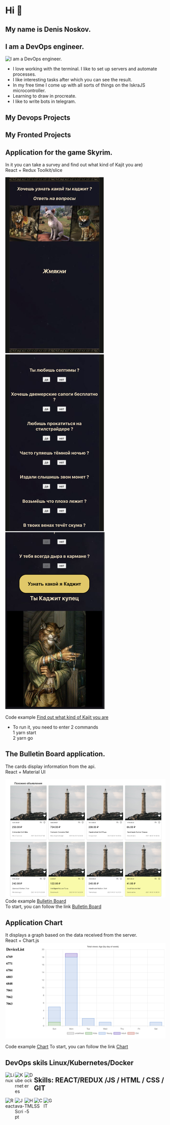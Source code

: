 # Hi 👋
## My name is Denis Noskov.
## I am a DevOps engineer.
![I am a DevOps engineer.](https://github.com/raghavk16/raghavk16/raw/master/coderman.gif)

- I love working with the terminal. I like to set up servers and automate processes.  
- I like interesting tasks after which you can see the result.
- In my free time I come up with all sorts of things on the IskraJS microcontroller.
- Learning to draw in procreate.
- I like to write bots in telegram.

## My Devops Projects 

## My Fronted Projects 

## Application for the game Skyrim. 
In it you can take a survey and find out what kind of Kajit you are)  
React + Redux Toolkit/slice

![First screen](https://github.com/narf200/interview/blob/main/src/assets/images/screenshot%201.png?raw=true "Первый экран")
![Second screen](https://github.com/narf200/interview/blob/main/src/assets/images/screenshot%202.png?raw=true "Второй экран")
![Third screen](https://github.com/narf200/interview/blob/main/src/assets/images/screenshot%203.png?raw=true "Третий экран")

Code example [Find out what kind of Kajit you are](https://github.com/narf200/interview)
- To run it, you need to enter 2 commands  
  1 yarn start  
  2 yarn go

## The Bulletin Board application.
The cards display information from the api.  
React + Material UI  

![First screen](https://github.com/narf200/advertisement-board/blob/master/src/img/img%201.png?raw=true "Первый экран")
Code example [Bulletin Board](https://github.com/narf200/advertisement-board)  
To start, you can follow the link [Bulletin Board](http://narf200.github.io/advertisement-board)

## Application Chart
It displays a graph based on the data received from the server.  
React + Chart.js
![First screen](https://github.com/narf200/ChartViews/blob/main/src/images/screenshot%201.png?raw=true)

Code example [Chart](https://github.com/narf200/ChartViews) 
To start, you can follow the link [Chart](https://chartnarf200.netlify.app/)

## DevOps skils Linux/Kubernetes/Docker
<div display:flex>
<img align='left' alt='Linux' width='30px' src="https://icons8.com/icon/892/linux"/>
<img align='left' alt='Kubernetes' width='30px' src="https://icons8.com/icon/vgVcFHeBHXNm/kubernetes"/>
<img align='left' alt='Docker' width='30px' src="https://icons8.com/icon/24000/docker"/>
</div>

## Skills: REACT/REDUX /JS / HTML / CSS / GIT

<div display:flex>
<img align='left' alt='React' width='30px' src="https://img.icons8.com/color/48/000000/react-native.png"/>
<img align='left' alt='Java-Script' width='30px' src="https://img.icons8.com/color/48/000000/javascript.png"/>
<img align='left' alt='HTML-5' width='30px' src="https://img.icons8.com/color/64/000000/html-5.png"/>
<img align='left' alt='CSS' width='30px' src="https://img.icons8.com/nolan/64/css-filetype.png"/>
<img align='left' alt='GIT' width='30px' src="https://img.icons8.com/color/48/000000/git.png"/>
</div>




<!--
**narf200/narf200** is a ✨ _special_ ✨ repository because its `README.md` (this file) appears on your GitHub profile.

Here are some ideas to get you started:
-->
